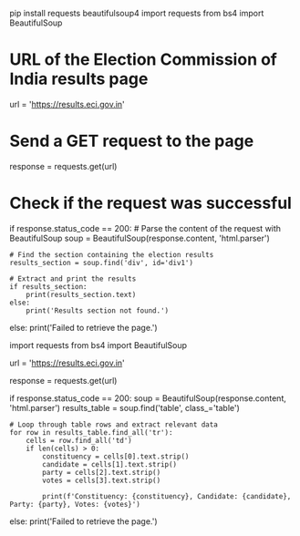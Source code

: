 pip install requests beautifulsoup4
import requests
from bs4 import BeautifulSoup

# URL of the Election Commission of India results page
url = 'https://results.eci.gov.in'

# Send a GET request to the page
response = requests.get(url)

# Check if the request was successful
if response.status_code == 200:
    # Parse the content of the request with BeautifulSoup
    soup = BeautifulSoup(response.content, 'html.parser')

    # Find the section containing the election results
    results_section = soup.find('div', id='div1')

    # Extract and print the results
    if results_section:
        print(results_section.text)
    else:
        print('Results section not found.')

else:
    print('Failed to retrieve the page.')


import requests
from bs4 import BeautifulSoup

url = 'https://results.eci.gov.in'

response = requests.get(url)

if response.status_code == 200:
    soup = BeautifulSoup(response.content, 'html.parser')
    results_table = soup.find('table', class_='table')

    # Loop through table rows and extract relevant data
    for row in results_table.find_all('tr'):
        cells = row.find_all('td')
        if len(cells) > 0:
            constituency = cells[0].text.strip()
            candidate = cells[1].text.strip()
            party = cells[2].text.strip()
            votes = cells[3].text.strip()

            print(f'Constituency: {constituency}, Candidate: {candidate}, Party: {party}, Votes: {votes}')

else:
    print('Failed to retrieve the page.')
